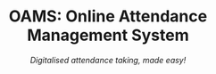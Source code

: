 <div align="center">

# OAMS: Online Attendance Management System

<i>Digitalised attendance taking, made easy!</i>

</div>
